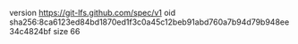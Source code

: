 version https://git-lfs.github.com/spec/v1
oid sha256:8ca6123ed84bd1870ed1f3c0a45c12beb91abd760a7b94d79b948ee34c4824bf
size 66
